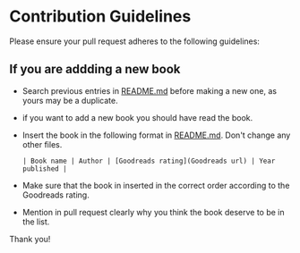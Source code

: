 # Contribution Guidelines

Please ensure your pull request adheres to the following guidelines:

## If you are addding a new book

- Search previous entries in [README.md](README.md) before making a new one, as yours may be a duplicate.
- if you want to add a new book you should have read the book.
- Insert the book in the following format in [README.md](README.md). Don't change any other files.

  `| Book name | Author | [Goodreads rating](Goodreads url) | Year published |`
- Make sure that the book in inserted in the correct order according to the Goodreads rating.
- Mention in pull request clearly why you think the book deserve to be in the list.

Thank you!
